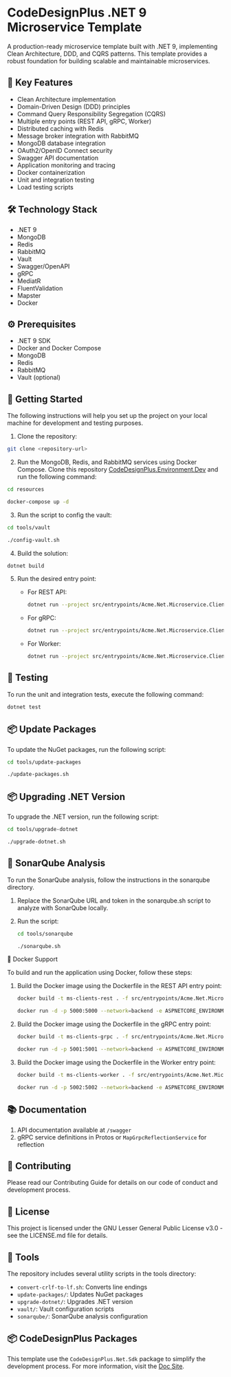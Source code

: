 # CodeDesignPlus .NET 9 Microservice Template

A production-ready microservice template built with .NET 9, implementing Clean Architecture, DDD, and CQRS patterns. This template provides a robust foundation for building scalable and maintainable microservices.

## 🚀 Key Features

- Clean Architecture implementation
- Domain-Driven Design (DDD) principles
- Command Query Responsibility Segregation (CQRS)
- Multiple entry points (REST API, gRPC, Worker)
- Distributed caching with Redis
- Message broker integration with RabbitMQ
- MongoDB database integration
- OAuth2/OpenID Connect security
- Swagger API documentation
- Application monitoring and tracing
- Docker containerization
- Unit and integration testing
- Load testing scripts

## 🛠️ Technology Stack

- .NET 9
- MongoDB
- Redis
- RabbitMQ
- Vault
- Swagger/OpenAPI
- gRPC
- MediatR
- FluentValidation
- Mapster
- Docker

## ⚙️ Prerequisites

- .NET 9 SDK
- Docker and Docker Compose
- MongoDB
- Redis
- RabbitMQ
- Vault (optional)

## 🚀 Getting Started

The following instructions will help you set up the project on your local machine for development and testing purposes.

1. Clone the repository:
```bash
git clone <repository-url>
```

2. Run the MongoDB, Redis, and RabbitMQ services using Docker Compose. Clone this repository [CodeDesignPlus.Environment.Dev](https://github.com/codedesignplus/CodeDesignPlus.Environment.Dev) and run the following command:

```bash
cd resources

docker-compose up -d
```

3. Run the script to config the vault:

```bash
cd tools/vault

./config-vault.sh
```

4. Build the solution:
```bash
dotnet build
```

5. Run the desired entry point:
   
   - For REST API:
      ```bash
      dotnet run --project src/entrypoints/Acme.Net.Microservice.Clients.Rest
      ```

   - For gRPC:
      ```bash
      dotnet run --project src/entrypoints/Acme.Net.Microservice.Clients.gRpc
      ```

   - For Worker:
      ```bash
      dotnet run --project src/entrypoints/Acme.Net.Microservice.Clients.AsyncWorker
      ```

## 🧪 Testing
To run the unit and integration tests, execute the following command:

```bash
dotnet test
```

## 📦 Update Packages
To update the NuGet packages, run the following script:

```bash
cd tools/update-packages

./update-packages.sh
```

## 📦 Upgrading .NET Version

To upgrade the .NET version, run the following script:

```bash
cd tools/upgrade-dotnet

./upgrade-dotnet.sh
```

## 🧪 SonarQube Analysis

To run the SonarQube analysis, follow the instructions in the sonarqube directory.

1. Replace the SonarQube URL and token in the sonarqube.sh script to analyze with SonarQube locally.
2. Run the script:

   ```bash
   cd tools/sonarqube

   ./sonarqube.sh
   ```

🐳 Docker Support

To build and run the application using Docker, follow these steps:

1. Build the Docker image using the Dockerfile in the REST API entry point:
   ```bash
   docker build -t ms-clients-rest . -f src/entrypoints/Acme.Net.Microservice.Clients.Rest/Dockerfile

   docker run -d -p 5000:5000 --network=backend -e ASPNETCORE_ENVIRONMENT=Docker --name ms-clients-rest ms-clients-rest
   ```

2. Build the Docker image using the Dockerfile in the gRPC entry point:
   ```bash
   docker build -t ms-clients-grpc . -f src/entrypoints/Acme.Net.Microservice.Clients.gRpc/Dockerfile

   docker run -d -p 5001:5001 --network=backend -e ASPNETCORE_ENVIRONMENT=Docker --name ms-clients-grpc ms-clients-grpc
   ```

3. Build the Docker image using the Dockerfile in the Worker entry point:
   ```bash
   docker build -t ms-clients-worker . -f src/entrypoints/Acme.Net.Microservice.Clients.AsyncWorker/Dockerfile

   docker run -d -p 5002:5002 --network=backend -e ASPNETCORE_ENVIRONMENT=Docker --name ms-clients-worker ms-clients-worker
   ```

## 📚 Documentation
1. API documentation available at `/swagger`
2. gRPC service definitions in Protos or `MapGrpcReflectionService` for reflection

## 🤝 Contributing
Please read our Contributing Guide for details on our code of conduct and development process.

## 📄 License
This project is licensed under the GNU Lesser General Public License v3.0 - see the LICENSE.md file for details.

## 🔧 Tools
The repository includes several utility scripts in the tools directory:

- `convert-crlf-to-lf.sh`: Converts line endings
- `update-packages/`: Updates NuGet packages
- `upgrade-dotnet/`: Upgrades .NET version
- `vault/`: Vault configuration scripts
- `sonarqube/`: SonarQube analysis configuration

## 📦 CodeDesignPlus Packages
This template use the `CodeDesignPlus.Net.Sdk` package to simplify the development process. For more information, visit the [Doc Site](https://codedesignplus.github.io/).